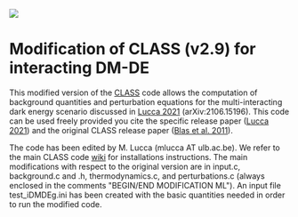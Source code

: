 [![](https://img.shields.io/badge/arXiv-2106.15196%20-red.svg)](https://arxiv.org/abs/2106.15196)

# Modification of CLASS (v2.9) for interacting DM-DE

This modified version of the [CLASS](https://github.com/lesgourg/class_public) code allows the computation of background quantities and perturbation equations for the multi-interacting dark energy scenario discussed in [Lucca 2021](https://arxiv.org/abs/2106.15196) (arXiv:2106.15196). This code can be used freely provided you cite the specific release paper ([Lucca 2021](https://arxiv.org/abs/2106.15196)) and the original CLASS release paper ([Blas et al. 2011](https://arxiv.org/abs/1104.2933)).

The code has been edited by M. Lucca (mlucca AT ulb.ac.be). We refer to the main CLASS code [wiki](https://github.com/lesgourg/class_public/wiki/Installation) for installations instructions. The main modifications with respect to the original version are in input.c, background.c and .h, thermodynamics.c, and perturbations.c (always enclosed in the comments "BEGIN/END MODIFICATION ML"). An input file test_iDMDEg.ini has been created with the basic quantities needed in order to run the modified code.




